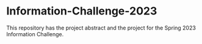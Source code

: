 # Information-Challenge-2023
This repository has the project abstract and the project for the Spring 2023 Information Challenge.
